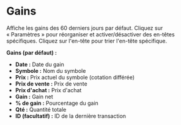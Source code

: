 # **Gains**

Affiche les gains des 60 derniers jours par défaut.
Cliquez sur « Paramètres » pour réorganiser et activer/désactiver des en-têtes spécifiques.
Cliquez sur l'en-tête pour trier l'en-tête spécifique.

**Gains (par défaut) :**
- **Date :** Date du gain
- **Symbole :** Nom du symbole
- **Prix :** Prix actuel du symbole (cotation différée)
- **Prix de vente :** Prix de vente
- **Prix d'achat :** Prix d'achat
- **Gain :** Gain net
- **% de gain :** Pourcentage du gain
- **Qté :** Quantité totale
- **ID (facultatif) :** ID de la dernière transaction
